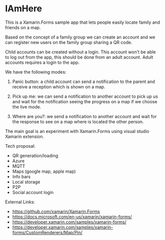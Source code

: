 # IAmHere

This is a Xamarin.Forms sample app that lets people easily locate family and friends on a map.

Based on the concept of a family group we can create an account and we can register new users on the family group sharing a QR code.

Child accounts can be created without a login. This account won't be able to log out from the app, this should be done from an adult account.
Adult accounts requires a login to the app.

We have the following modes:

1. Panic button: a child account can send a notification to the parent and receive a reception which is shown on a map.

2. Pick up me: we can send a notification to another account to pick up us and wait for the notification seeing the progress on a map if we choose the live mode.

3. Where are you?: we send a notification to another account and wait for the response to see on a map where is located the other person.

The main goal is an experiment with Xamarin.Forms using visual studio Xamarin extension.

Tech proposal:
* QR generation/loading
* Azure
* MQTT
* Maps (google map, apple map)
* Info bars
* Local storage
* P2P
* Social account login


External Links:
* https://github.com/xamarin/Xamarin.Forms
* https://docs.microsoft.com/en-us/xamarin/xamarin-forms/
* https://developer.xamarin.com/samples/xamarin-forms/
* https://developer.xamarin.com/samples/xamarin-forms/CustomRenderers/Map/Pin/
